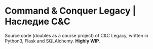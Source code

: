 # Command & Conquer Legacy | Наследие C&C

Source code (doubles as a course project) of C&C Legacy, written in Python3, Flask and SQLAlchemy. **Highly WIP**.